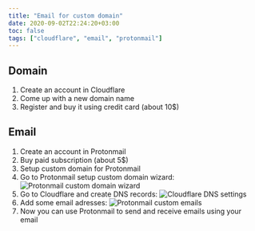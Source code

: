 ```yaml
---
title: "Email for custom domain"
date: 2020-09-02T22:24:20+03:00
toc: false
tags: ["cloudflare", "email", "protonmail"]
---
```



## Domain

1. Create an account in Cloudflare
2. Come up with a new domain name
3. Register and buy it using credit card (about 10$)

## Email

1. Create an account in Protonmail
2. Buy paid subscription (about 5$)
3. Setup custom domain for Protonmail
4. Go to Protonmail setup custom domain wizard:
![Protonmail custom domain wizard](/20200902_wizard.png)
5. Go to Cloudflare and create DNS records:
![Cloudflare DNS settings](/20200902_dns.png)
6. Add some email adresses:
![Protonmail custom emails](/20200902_emails.png)
7. Now you can use Protonmail to send and receive emails using your email
